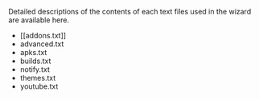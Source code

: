 Detailed descriptions of the contents of each text files used in the wizard are available here.

* [[addons.txt]]
* advanced.txt
* apks.txt
* builds.txt
* notify.txt
* themes.txt
* youtube.txt